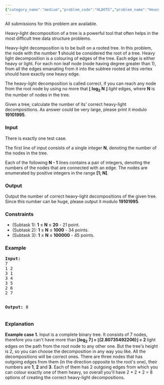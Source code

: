 ```yaml
---
{"category_name":"medium","problem_code":"HLDOTS","problem_name":"Heavy-light Decompositions","languages_supported":{"0":"ADA","1":"ASM","2":"BASH","3":"BF","4":"C","5":"C99 strict","6":"CAML","7":"CLOJ","8":"CLPS","9":"CPP 4.3.2","10":"CPP 4.9.2","11":"CPP14","12":"CS2","13":"D","14":"ERL","15":"FORT","16":"FS","17":"GO","18":"HASK","19":"ICK","20":"ICON","21":"JAVA","22":"JS","23":"LISP clisp","24":"LISP sbcl","25":"LUA","26":"NEM","27":"NICE","28":"NODEJS","29":"PAS fpc","30":"PAS gpc","31":"PERL","32":"PERL6","33":"PHP","34":"PIKE","35":"PRLG","36":"PYPY","37":"PYTH","38":"PYTH 3.4","39":"RUBY","40":"SCALA","41":"SCM chicken","42":"SCM guile","43":"SCM qobi","44":"ST","45":"TCL","46":"TEXT","47":"WSPC"},"max_timelimit":1,"source_sizelimit":50000,"problem_author":"xcwgf666","problem_tester":"furko","date_added":"23-01-2015","tags":{"0":"dynamic","1":"ltime21","2":"medium","3":"xcwgf666"},"editorial_url":"http://discuss.codechef.com/problems/HLDOTS","time":{"view_start_date":1424593800,"submit_start_date":1424593800,"visible_start_date":1424593800,"end_date":1735669800},"layout":"problem"}
---
```

<span class="solution-visible-txt">All submissions for this problem are available.</span><p>Heavy-light decomposition of a tree is a powerful tool that often helps in the most difficult tree data structure problems.</p>
<p>Heavy-light decomposition is to be built on a rooted tree. In this problem, the node with the number <b>1</b> should be considered the root of a tree. Heavy light decomposition is a colouring of edges of the tree. Each edge is either heavy or light. For each non leaf node (node having degree greater than 1), from all the edges emanating from it into the subtree rooted at this vertex should have exactly one heavy edge.
</p>
<p>The heavy-light decomposition is called correct, if you can reach any node from the root node by using no more that <b>⌊ log<sub>2</sub> N ⌋</b> <i>light</i> edges, where <b>N</b> is the number of nodes in the tree.</p>
<p>Given a tree, calculate the number of its' correct heavy-light decompositions. As answer could be very large, please print it modulo <b>19101995</b>.</p>
<h3>Input</h3>
<p>There is exactly one test case.</p>
<p>The first line of input consists of a single integer <b>N</b>, denoting the number of the nodes in the tree.</p>
<p>Each of the following <b>N - 1</b> lines contains a pair of integers, denoting the numbers of the nodes that are connected with an edge. The nodes are enumerated by positive integers in the range <b>[1; N]</b>.</p>
<h3>Output</h3>
<p>Output the number of correct heavy-light decompositions of the given tree. Since this number can be huge, please output it modulo <b>19101995</b>.</p>
<h3>Constraints</h3>
<ul>
<li>(Subtask 1): <b>1</b> ≤ <b>N</b> ≤ <b>20</b> - 21 point.</li>
<li>(Subtask 2): <b>1</b> ≤ <b>N</b> ≤ <b>1000</b> - 34 points.</li>
<li>(Subtask 3): <b>1</b> ≤ <b>N</b> ≤ <b>100000</b> - 45 points.</li>
</ul>
<h3>Example</h3>
<pre><b>Input:</b>
7
1 2
3 1
3 4
3 5
2 6
2 7

<b>Output:</b>
8
</pre><h3>Explanation</h3>
<p><b>Example case 1.</b> Input is a complete binary tree. It consists of 7 nodes, therefore you can't have more than <b>⌊log<sub>2</sub> 7⌋ = ⌊(2.80735492206)⌋ = 2 </b> light edges on the path from the root node to any other one. But the tree's height is 2, so you can choose the decomposition in any way you like. All the decompositions will be correct ones. There are three nodes that has outgoing edges from them (in the direction opposite to the root's one), their numbers are <b>1</b>, <b>2</b> and <b>3</b>. Each of them has 2 outgoing edges from which you can colour exactly one of them heavy, so overall you'll have 2 * 2 * 2 = 8 options of creating the correct heavy-light decompositions.</p>
